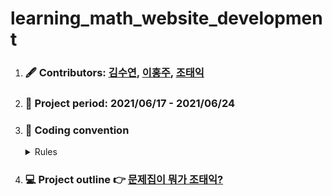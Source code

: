 # learning_math_website_development
 

<ol>
 <li><h3> 🖋️ Contributors: <a href="https://github.com/metaego">김수연</a>, <a href="https://github.com/purple-cabbage0030">이홍주</a>, <a href="https://github.com/Siho02">조태익</a></h3></li>
 <li><h3> 📆 Project period: 2021/06/17 - 2021/06/24</h3></li>
 <li><h3> 🤝 Coding convention </h3>
   <details><summary> Rules </summary>
       1. 연산자 앞뒤 공백 <br>
       2. 함수명, 변수명 스네이크 케이스로 작성 <br>
       3. 함수 안의 내부함수도 괄호 다음줄에 작성 <br>
       4. 문자열 큰따옴표 사용 통일 <br>
       5. 협업자가 이해할 수 있도록 주석은 자세하게 <br>
   </details>
  </li>
  <li><h3> 💻 Project outline 👉 <a href="https://github.com/purple-cabbage0030/learning_math_website_development/blob/main/mini_project_June.pdf"> 문제집이 뭐가 조태익? </a> </h3></li>
</ol>
